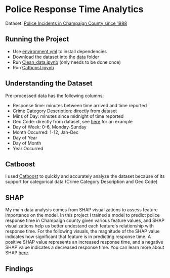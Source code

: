 # Police Response Time Analytics
Dataset: [Police Incidents in Champaign County since 1988](https://data.ccrpc.org/dataset/police-incidents-since-1988/resource/6e3d7e45-eccf-4e84-9d4e-65d9c455cf49)

## Running the Project
* Use [environment.yml](environment.yml) to install dependencies
* Download the dataset into the [data](data/) folder
* Run [Clean_data.ipynb](Clean_data.ipynb) (only needs to be done once)
* Run [Catboost.ipynb](Catboost.ipynb)

## Understanding the Dataset
Pre-processed data has the following columns:
* Response time: minutes between time arrived and time reported
* Crime Category Description: directly from dataset
* Mins of Day: minutes since midnight of time reported
* Geo Code: directly from dataset, see [here](https://www.urbanaillinois.us/sites/default/files/attachments/04-upd-geocode-map.pdf) for an example
* Day of Week: 0-6, Monday-Sunday
* Month Occurred: 1-12, Jan-Dec
* Day of Year
* Day of Month
* Year Occurred

## Catboost
I used [Catboost](https://catboost.ai/) to quickly and accurately analyze the dataset because of its support for categorical data (Crime Category Description and Geo Code)

## SHAP
My main data analysis comes from SHAP visualizations to assess feature importance on the model. In this project I trained a model to predict police response time in Champaign county given various feature values, and SHAP visualizations help us better undestand each feature's relationship with response time. For the following visuals, the magnitude of the SHAP value indicates how significant that feature is in predicting response time. A positive SHAP value represents an increased response time, and a negative SHAP value indicates a decreased response time. You can learn more about SHAP [here](https://github.com/slundberg/shap).

## Findings
